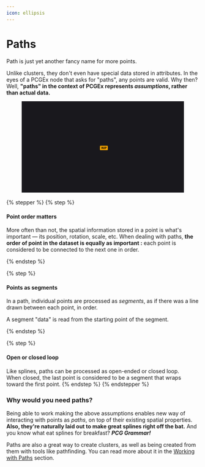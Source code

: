 ```yaml
---
icon: ellipsis
---
```


# Paths

Path is just yet another fancy name for more points.

Unlike clusters, they don't even have special data stored in attributes. In the eyes of a PCGEx node that asks for "paths", any points are valid. Why then? Well, **"paths" in the context of PCGEx represents&#x20;**_**assumptions**_**, rather than actual data.**

<figure><img src="../../.gitbook/assets/placeholder-wide.jpg" alt=""><figcaption></figcaption></figure>

{% stepper %}
{% step %}
#### Point order matters

More often than not, the spatial information stored in a point is what's important — its position, rotation, scale, etc. When dealing with paths, **the order of point in the dataset is equally as important :** each point is considered to be connected to the next one in order.


{% endstep %}

{% step %}
#### Points as segments

In a path, individual points are processed as _segments_, as if there was a line drawn between each point, in order.

A segment "data" is read from the starting point of the segment.


{% endstep %}

{% step %}
#### Open or closed loop

Like splines, paths can be processed as open-ended or closed loop.\
When closed, the last point is considered to be a segment that wraps toward the first point.
{% endstep %}
{% endstepper %}

### Why would you need paths?

Being able to work making the above assumptions enables new way of interacting with points as _paths_, on top of their existing spatial properties. **Also, they're naturally laid out to make great splines right off the bat.** And you know what eat splines for breakfast? _**PCG Grammar!**_

Paths are also a great way to create clusters, as well as being created from them with tools like pathfinding. You can read more about it in the [Working with Paths](../../working-with-pcgex/paths/) section.

